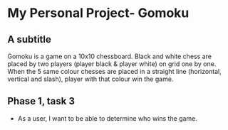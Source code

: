 # My Personal Project- Gomoku

## A subtitle

 Gomoku is a game on a 10x10 chessboard. Black and white chess are placed by two players (player black & player white)
 on grid one by one. When the 5 same colour chesses are placed in a straight line (horizontal, vertical and slash), 
 player with that colour win the game.
 
 ## Phase 1, task 3
 - As a user, I want to be able to determine who wins the game.